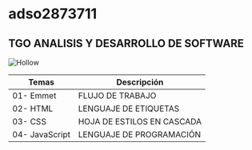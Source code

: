 # adso2873711
## TGO ANALISIS Y DESARROLLO DE SOFTWARE

![Hollow](http://tinyurl.com/35jxe4cy)

|Temas|Descripción|
|-----|-----------|
|01- Emmet|FLUJO DE TRABAJO|
|02- HTML|LENGUAJE DE ETIQUETAS|
|03- CSS|HOJA DE ESTILOS EN CASCADA|
|04- JavaScript|LENGUAJE DE PROGRAMACIÓN|

